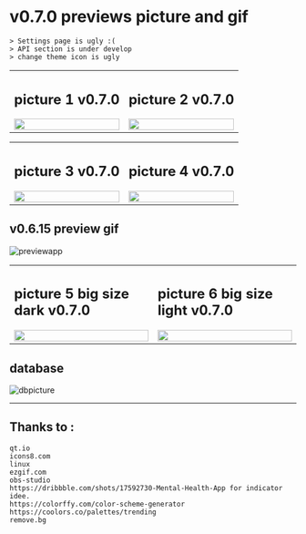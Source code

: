 # v0.7.0 previews picture and gif
    > Settings page is ugly :(
    > API section is under develop
    > change theme icon is ugly

<table>
<tr>
<td>

## picture 1 v0.7.0
<img src="https://github.com/cpeepee/tutu-list/blob/master/docs/preview/v0-7-0/tutulist-v0-7-0-dark.png" width=100% title=""/>
</td><td>

## picture 2 v0.7.0
<img src="https://github.com/cpeepee/tutu-list/blob/master/docs/preview/v0-7-0/tutulist-v0-7-0-light.png" width=100% title=""/>
</td></tr>
</table>




<table>
<tr>
<td>

## picture 3 v0.7.0
<img src="https://github.com/cpeepee/tutu-list/blob/master/docs/preview/v0-7-0/tutulist-v0-7-0-dark2.png" width=100% title=""/>
</td><td>

## picture 4 v0.7.0
<img src="https://github.com/cpeepee/tutu-list/blob/master/docs/preview/v0-7-0/tutulist-v0-7-0-light2.png" width=100% title=""/>
</td></tr>
</table>


## v0.6.15 preview gif
![previewapp](https://github.com/cpeepee/tutu-list/blob/master/docs/database/tutulist-v0.6.15.gif)



<table>
<tr>
<td>

## picture 5 big size dark v0.7.0
<img src="https://github.com/cpeepee/tutu-list/blob/master/docs/preview/v0-7-0/tutulist-v0-7-0-big-dark.png" width=100% title=""/>
</td><td>

## picture 6 big size light v0.7.0
<img src="https://github.com/cpeepee/tutu-list/blob/master/docs/preview/v0-7-0/tutulist-v0-7-0-big-light.png" width=100% title=""/>
</td></tr>
</table>

## database
![dbpicture](https://github.com/cpeepee/tutu-list/blob/master/docs/database/database-v1.png)
____________________________________
## Thanks to :<br/>
    qt.io
    icons8.com
    linux
    ezgif.com 
    obs-studio
    https://dribbble.com/shots/17592730-Mental-Health-App for indicator idee.
    https://colorffy.com/color-scheme-generator
    https://coolors.co/palettes/trending
    remove.bg
